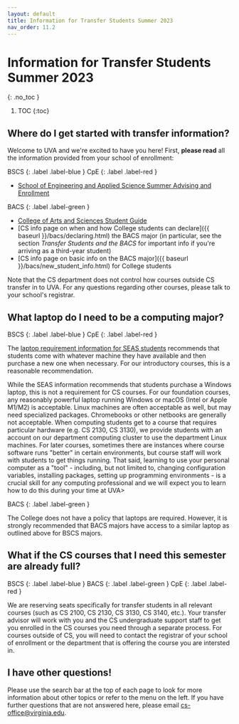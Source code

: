 ```yaml
---
layout: default
title: Information for Transfer Students Summer 2023
nav_order: 11.2
---
```


# Information for Transfer Students Summer 2023
{: .no_toc }

1. TOC
{:toc}

## Where do I get started with transfer information?

Welcome to UVA and we're excited to have you here!  First, __please read__ all the information provided from your school of enrollment:

BSCS
{: .label .label-blue }
CpE
{: .label .label-red }
- [School of Engineering and Applied Science Summer Advising and Enrollment](https://engineering.virginia.edu/current-students/current-undergraduate-students/uva-engineering-summer-advising-and-enrollment)

BACS
{: .label .label-green }
- [College of Arts and Sciences Student Guide](https://college.as.virginia.edu/student-guide)
- [CS info page on when and how College students can declare]({{ baseurl }}/bacs/declaring.html) the BACS major (in particular, see the section _Transfer Students and the BACS_ for important info if you're arriving as a third-year student)
- [CS info page on basic info on the BACS major]({{ baseurl }}/bacs/new_student_info.html) for College students

Note that the CS department does not control how courses outside CS transfer in to UVA.  For any questions regarding other courses, please talk to your school's registrar.

## What laptop do I need to be a computing major?

BSCS
{: .label .label-blue }
CpE
{: .label .label-red }

The [laptop requirement information for SEAS students](https://engineering.virginia.edu/current-students/current-undergraduate-students/uva-engineering-summer-advising-and-enrollment#accordion97564) recommends that students come with whatever machine they have available and then purchase a new one when necessary.  For our introductory courses, this is a reasonable recommendation.

While the SEAS information recommends that students purchase a Windows laptop, this is not a requirement for CS courses.  For our foundation courses, any reasonably powerful laptop running Windows or macOS (Intel or Apple M1/M2) is acceptable.  Linux machines are often acceptable as well, but may need specialized packages.  Chromebooks or other netbooks are generally not acceptable.  When computing students get to a course that requires particular hardware (e.g. CS 2130, CS 3130), we provide students with an account on our department computing cluster to use the department Linux machines.  For later courses, sometimes there are instances where course software runs "better" in certain environments, but course staff will work with students to get things running.  That said, learning to use your personal computer as a "tool" - including, but not limited to, changing configuration variables, installing packages, setting up programming environments - is a crucial skill for any computing professional and we will expect you to learn how to do this during your time at UVA>

BACS
{: .label .label-green }

The College does not have a policy that laptops are required.  However, it is strongly recommended that BACS majors have access to a similar laptop as outlined above for BSCS majors.  

## What if the CS courses that I need this semester are already full?

BSCS
{: .label .label-blue }
BACS
{: .label .label-green }
CpE
{: .label .label-red }

We are reserving seats specifically for transfer students in all relevant courses (such as CS 2100, CS 2130, CS 3130, CS 3140, etc.).  Your transfer advisor will work with you and the CS undergraduate support staff to get you enrolled in the CS courses you need through a separate process.  For courses outside of CS, you will need to contact the registrar of your school of enrollment or the department that is offering the course you are intersted in.

## I have other questions!

Please use the search bar at the top of each page to look for more information about other topics or refer to the menu on the left.  If you have further questions that are not answered here, please email [cs-office@virginia.edu](mailto:cs-office@virginia.edu).